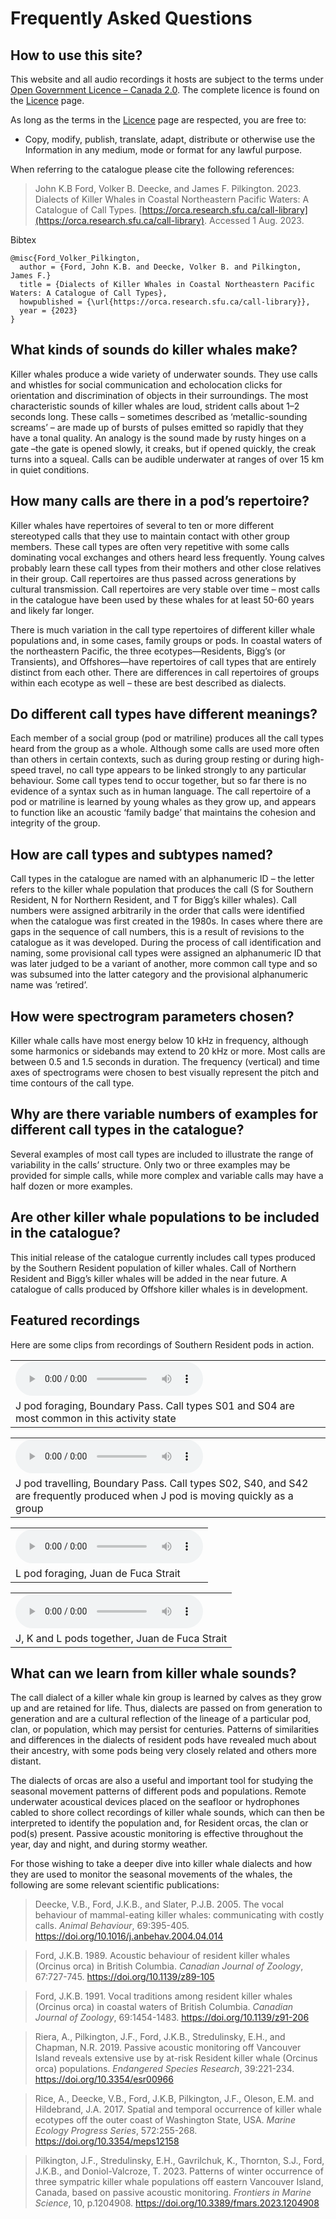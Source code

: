 # Frequently Asked Questions

## How to use this site?

This website and all audio recordings it hosts are subject to the terms under [Open Government Licence &ndash; Canada 2.0](https://open.canada.ca/en/open-government-licence-canada). The complete licence is found on the [Licence](license.html) page.

As long as the terms in the [Licence](license.html) page are respected, you are free to:
- Copy, modify, publish, translate, adapt, distribute or otherwise use the Information in any medium, mode or format for any lawful purpose.

When referring to the catalogue please cite the following references:

> John K.B Ford, Volker B. Deecke, and James F. Pilkington. 2023. Dialects of Killer Whales in Coastal Northeastern Pacific Waters: A Catalogue of Call Types. [https://orca.research.sfu.ca/call-library](https://orca.research.sfu.ca/call-library). Accessed 1 Aug. 2023.

Bibtex
```
@misc{Ford_Volker_Pilkington, 
  author = {Ford, John K.B. and Deecke, Volker B. and Pilkington, James F.}
  title = {Dialects of Killer Whales in Coastal Northeastern Pacific Waters: A Catalogue of Call Types}, 
  howpublished = {\url{https://orca.research.sfu.ca/call-library}}, 
  year = {2023}
} 
```

## What kinds of sounds do killer whales make?

Killer whales produce a wide variety of underwater sounds. They use calls and whistles for social communication and echolocation clicks for orientation and discrimination of objects in their surroundings. The most characteristic sounds of killer whales are loud, strident calls about 1–2 seconds long. These calls – sometimes described as ‘metallic-sounding screams’ –  are made up of bursts of pulses emitted so rapidly that they have a tonal quality. An analogy is the sound made by rusty hinges on a gate –the gate is opened slowly, it creaks, but if opened quickly, the creak turns into a squeal. Calls can be audible underwater at ranges of over 15 km in quiet conditions.

## How many calls are there in a pod’s repertoire?

Killer whales have repertoires of several to ten or more different stereotyped calls that they use to maintain contact with other group members. These call types are often very repetitive with some calls dominating vocal exchanges and others heard less frequently. Young calves probably learn these call types from their mothers and other close relatives in their group. Call repertoires are thus passed across generations by cultural transmission. Call repertoires are very stable over time – most calls in the catalogue have been used by these whales for at least 50-60 years and likely far longer.

There is much variation in the call type repertoires of different killer whale populations and, in some cases, family groups or pods. In coastal waters of the northeastern Pacific, the three ecotypes—Residents, Bigg’s (or Transients), and Offshores—have repertoires of call types that are entirely distinct from each other. There are differences in call repertoires of groups within each ecotype as well – these are best described as dialects.

## Do different call types have different meanings?

Each member of a social group (pod or matriline) produces all the call types heard from the group as a whole. Although some calls are used more often than others in certain contexts, such as during group resting or during high-speed travel, no call type appears to be linked strongly to any particular behaviour. Some call types tend to occur together, but so far there is no evidence of a syntax such as in human language. The call repertoire of a pod or matriline is learned by young whales as they grow up, and appears to function like an acoustic ‘family badge’ that maintains the cohesion and integrity of the group.

## How are call types and subtypes named?

Call types in the catalogue are named with an alphanumeric ID – the letter refers to the killer whale population that produces the call (S for Southern Resident, N for Northern Resident, and T for Bigg’s killer whales). Call numbers were assigned arbitrarily in the order that calls were identified when the catalogue was first created in the 1980s. In cases where there are gaps in the sequence of call numbers, this is a result of revisions to the catalogue as it was developed. During the process of call identification and naming, some provisional call types were assigned an alphanumeric ID that was later judged to be a variant of another, more common call type and so was subsumed into the latter category and the provisional alphanumeric name was ’retired’.

## How were spectrogram parameters chosen?

Killer whale calls have most energy below 10 kHz in frequency, although some harmonics or sidebands may extend to 20 kHz or more. Most calls are between 0.5 and 1.5 seconds in duration. The frequency (vertical) and time axes of spectrograms were chosen to best visually represent the pitch and time contours of the call type.

## Why are there variable numbers of examples for different call types in the catalogue?

Several examples of most call types are included to illustrate the range of variability in the calls’ structure. Only two or three examples may be provided for simple calls, while more complex and variable calls may have a half dozen or more examples.

## Are other killer whale populations to be included in the catalogue?

This initial release of the catalogue currently includes call types produced by the Southern Resident population of killer whales. Call of Northern Resident and Bigg’s killer whales will be added in the near future. A catalogue of calls produced by Offshore killer whales is in development.

## Featured recordings

Here are some clips from recordings of Southern Resident pods in action.

| |
|-|
|<audio controls> <source type="audio/wav" src="./catalogs/srkw-call-catalogue-files/media/J pod foraging_JFord.wav?v=random" title="J pod foraging, Boundary Pass. Call types S01 and S04 are most common in this activity state.">Your browser does not support the audio element.</audio> |
| J pod foraging, Boundary Pass. Call types S01 and S04 are most common in this activity state |

| |
|-|
|<audio controls> <source type="audio/wav" src="./catalogs/srkw-call-catalogue-files/media/J pod travelling_JFord.wav?v=random" title="J pod travelling, Boundary Pass. Call types S02, S40, and S42 are frequently produced when J pod is moving quickly as a group.">Your browser does not support the audio element.</audio> |
|J pod travelling, Boundary Pass. Call types S02, S40, and S42 are frequently produced when J pod is moving quickly as a group |

| |
|-|
|<audio controls> <source type="audio/wav" src="./catalogs/srkw-call-catalogue-files/media/L pod foraging_JFord.wav?v=random" title="L pod foraging, Juan de Fuca Strait">Your browser does not support the audio element.</audio> |
| L pod foraging, Juan de Fuca Strait |

| |
|-|
|<audio controls> <source type="audio/wav" src="./catalogs/srkw-call-catalogue-files/media/J K L pods together_JFord.wav?v=random" title="J, K and L pods together, Juan de Fuca Strait">Your browser does not support the audio element.</audio> |
|J, K and L pods together, Juan de Fuca Strait |

## What can we learn from killer whale sounds?

The call dialect of a killer whale kin group is learned by calves as they grow up and are retained for life. Thus, dialects are passed on from generation to generation and are a cultural reflection of the lineage of a particular pod, clan, or population, which may persist for centuries. Patterns of similarities and differences in the dialects of resident pods have revealed much about their ancestry, with some pods being very closely related and others more distant.

The dialects of orcas are also a useful and important tool for studying the seasonal movement patterns of different pods and populations. Remote underwater acoustical devices placed on the seafloor or hydrophones cabled to shore collect recordings of killer whale sounds, which can then be interpreted to identify the population and, for Resident orcas, the clan or pod(s) present. Passive acoustic monitoring is effective throughout the year, day and night, and during stormy weather.

For those wishing to take a deeper dive into killer whale dialects and how they are used to monitor the seasonal movements of the whales, the following are some relevant scientific publications:

> Deecke, V.B., Ford, J.K.B., and Slater, P.J.B. 2005. The vocal behaviour of mammal-eating killer whales: communicating with costly calls. _Animal Behaviour_, 69:395-405. https://doi.org/10.1016/j.anbehav.2004.04.014

> Ford, J.K.B. 1989. Acoustic behaviour of resident killer whales (Orcinus orca) in British Columbia. _Canadian Journal of Zoology_, 67:727-745. https://doi.org/10.1139/z89-105

> Ford, J.K.B. 1991. Vocal traditions among resident killer whales (Orcinus orca) in coastal waters of British Columbia. _Canadian Journal of Zoology_, 69:1454-1483. https://doi.org/10.1139/z91-206

> Riera, A., Pilkington, J.F., Ford, J.K.B., Stredulinsky, E.H., and Chapman, N.R. 2019. Passive acoustic monitoring off Vancouver Island reveals extensive use by at-risk Resident killer whale (Orcinus orca) populations. _Endangered Species Research_, 39:221-234. https://doi.org/10.3354/esr00966

> Rice, A., Deecke, V.B., Ford, J.K.B, Pilkington, J.F., Oleson, E.M. and Hildebrand, J.A. 2017. Spatial and temporal occurrence of killer whale ecotypes off the outer coast of Washington State, USA. _Marine Ecology Progress Series_, 572:255-268. https://doi.org/10.3354/meps12158

> Pilkington, J.F., Stredulinsky, E.H., Gavrilchuk, K., Thornton, S.J., Ford, J.K.B., and Doniol-Valcroze, T. 2023. Patterns of winter occurrence of three sympatric killer whale populations off eastern Vancouver Island, Canada, based on passive acoustic monitoring. _Frontiers in Marine Science_, 10, p.1204908. https://doi.org/10.3389/fmars.2023.1204908


